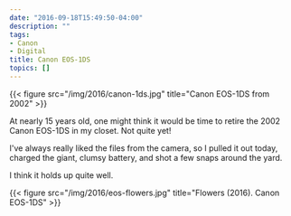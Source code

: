 ```yaml
---
date: "2016-09-18T15:49:50-04:00"
description: ""
tags:
- Canon
- Digital
title: Canon EOS-1DS
topics: []
---
```


{{< figure src="/img/2016/canon-1ds.jpg" title="Canon EOS-1DS from 2002" >}}

At nearly 15 years old, one might think it would be time to retire the 2002
Canon EOS-1DS in my closet. Not quite yet!

I've always really liked the files from the camera, so I pulled it out today,
charged the giant, clumsy battery, and shot a few snaps around the yard. 

I think it holds up quite well.

{{< figure src="/img/2016/eos-flowers.jpg" title="Flowers (2016). Canon EOS-1DS" >}}

